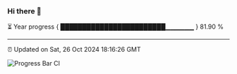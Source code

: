 ### Hi there 👋

⏳ Year progress { ████████████████████████▁▁▁▁▁▁ } 81.90 %

---

⏰ Updated on Sat, 26 Oct 2024 18:16:26 GMT

![Progress Bar CI](https://github.com/liununu/liununu/workflows/Progress%20Bar%20CI/badge.svg)
